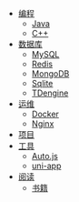 * [编程]()
  * [Java](pm/java/)
  * [C++](pm/cpp/)
* [数据库]()
  * [MySQL](db/mysql/)
  * [Redis](db/redis/)
  * [MongoDB](db/mongodb/)
  * [Sqlite](db/sqlite/)
  * [TDengine](db/tdengine/)
* [运维]()
  * [Docker](op/docker/)
  * [Nginx](op/nginx/)
* [项目](pj/auth)
* [工具]()
  * [Auto.js](tl/auto.js/)
  * [uni-app](tl/uniapp/)
* [阅读]()
  * [书籍](rd/book/)